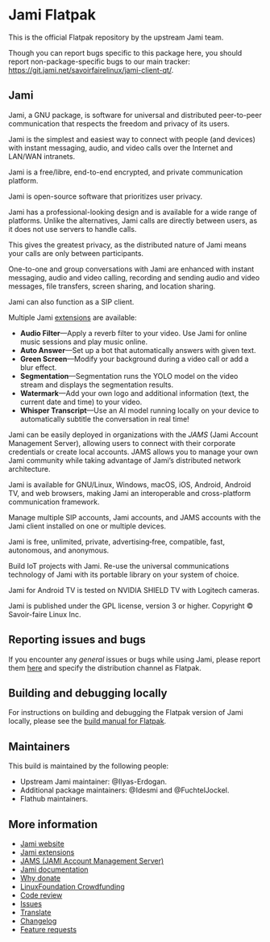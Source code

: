 # Jami Flatpak

This is the official Flatpak repository by the upstream Jami team.

Though you can report bugs specific to this package here, you should report non-package-specific bugs to our main tracker: https://git.jami.net/savoirfairelinux/jami-client-qt/.

## Jami

Jami, a GNU package, is software for universal and distributed peer-to-peer communication that respects the freedom and privacy of its users.

Jami is the simplest and easiest way to connect with people (and devices) with instant messaging, audio, and video calls over the Internet and LAN/WAN intranets.

Jami is a free/libre, end-to-end encrypted, and private communication platform.

Jami is open-source software that prioritizes user privacy.

Jami has a professional-looking design and is available for a wide range of platforms. Unlike the alternatives, Jami calls are directly between users, as it does not use servers to handle calls.

This gives the greatest privacy, as the distributed nature of Jami means your calls are only between participants.

One-to-one and group conversations with Jami are enhanced with instant messaging, audio and video calling, recording and sending audio and video messages, file transfers, screen sharing, and location sharing.

Jami can also function as a SIP client.

Multiple Jami [extensions](https://jami.net/extensions/) are available:
* **Audio Filter**—Apply a reverb filter to your video. Use Jami for online music sessions and play music online.
* **Auto Answer**—Set up a bot that automatically answers with given text.
* **Green Screen**—Modify your background during a video call or add a blur effect.
* **Segmentation**—Segmentation runs the YOLO model on the video stream and displays the segmentation results.
* **Watermark**—Add your own logo and additional information (text, the current date and time) to your video.
* **Whisper Transcript**—Use an AI model running locally on your device to automatically subtitle the conversation in real time!

Jami can be easily deployed in organizations with the _JAMS_ (Jami Account Management Server), allowing users to connect with their corporate credentials or create local accounts. JAMS allows you to manage your own Jami community while taking advantage of Jami’s distributed network architecture.

Jami is available for GNU/Linux, Windows, macOS, iOS, Android, Android TV, and web browsers, making Jami an interoperable and cross-platform communication framework.

Manage multiple SIP accounts, Jami accounts, and JAMS accounts with the Jami client installed on one or multiple devices.

Jami is free, unlimited, private, advertising‑free, compatible, fast, autonomous, and anonymous.

Build IoT projects with Jami. Re-use the universal communications technology of Jami with its portable library on your system of choice.

Jami for Android TV is tested on NVIDIA SHIELD TV with Logitech cameras.

Jami is published under the GPL license, version 3 or higher. Copyright © Savoir-faire Linux Inc.

## Reporting issues and bugs
If you encounter any _general_ issues or bugs while using Jami, please report them [here](https://git.jami.net/savoirfairelinux/jami-client-qt/-/issues/new) and specify the distribution channel as Flatpak.

## Building and debugging locally
For instructions on building and debugging the Flatpak version of Jami locally, please see the [build manual for Flatpak](https://docs.jami.net/build/building-for-flatpak.html).

## Maintainers
This build is maintained by the following people:

* Upstream Jami maintainer: @Ilyas-Erdogan.
* Additional package maintainers: @Idesmi and @FuchtelJockel.
* Flathub maintainers.

## More information

* [Jami website](https://jami.net/)
* [Jami extensions](https://jami.net/extensions/)
* [JAMS (JAMI Account Management Server)](https://jami.biz/)
* [Jami documentation](https://docs.jami.net/)
* [Why donate](https://jami.net/whydonate/)
* [LinuxFoundation Crowdfunding](https://crowdfunding.lfx.linuxfoundation.org/projects/jami-a-gnu-package)
* [Code review](https://review.jami.net/q/status:open)
* [Issues](https://git.jami.net/groups/savoirfairelinux/-/issues/?sort=updated_desc&state=opened&first_page_size=20)
* [Translate](https://explore.transifex.com/savoirfairelinux/)
* [Changelog](https://git.jami.net/savoirfairelinux/jami-client-qt/-/wikis/Changelog)
* [Feature requests](https://docs.jami.net/developer/feature-requests.html)
